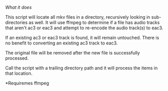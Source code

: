*What it does*

This script will locate all mkv files in a directory, recursively looking in sub-
directories as well. It will use ffmpeg to determine if a file has audio tracks that aren't
ac3 or eac3 and attempt to re-encode the audio track(s) to eac3.

If an existing ac3 or eac3 track is found, it will remain untouched. There is no benefit to
converting an existing ac3 track to eac3.

The original file will be removed after the new file is successfully processed.

Call the script with a trailing directory path and it will process the items in that location.

*Requiremes ffmpeg
